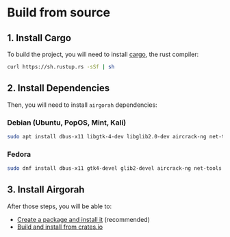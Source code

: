 # Build from source

## 1. Install Cargo

To build the project, you will need to install [cargo](https://www.rust-lang.org/tools/install), the rust compiler:

```sh
curl https://sh.rustup.rs -sSf | sh
```

## 2. Install Dependencies

Then, you will need to install `airgorah` dependencies:

### Debian (Ubuntu, PopOS, Mint, Kali)

```sh
sudo apt install dbus-x11 libgtk-4-dev libglib2.0-dev aircrack-ng net-tools wireless-tools gnome-terminal wireshark-common macchanger
```

### Fedora

```sh
sudo dnf install dbus-x11 gtk4-devel glib2-devel aircrack-ng net-tools wireless-tools-1 gnome-terminal wireshark-cli macchanger
```

## 3. Install Airgorah

After those steps, you will be able to:

- [Create a package and install it](packaging.md) (recommended)
- [Build and install from crates.io](installation.md)
